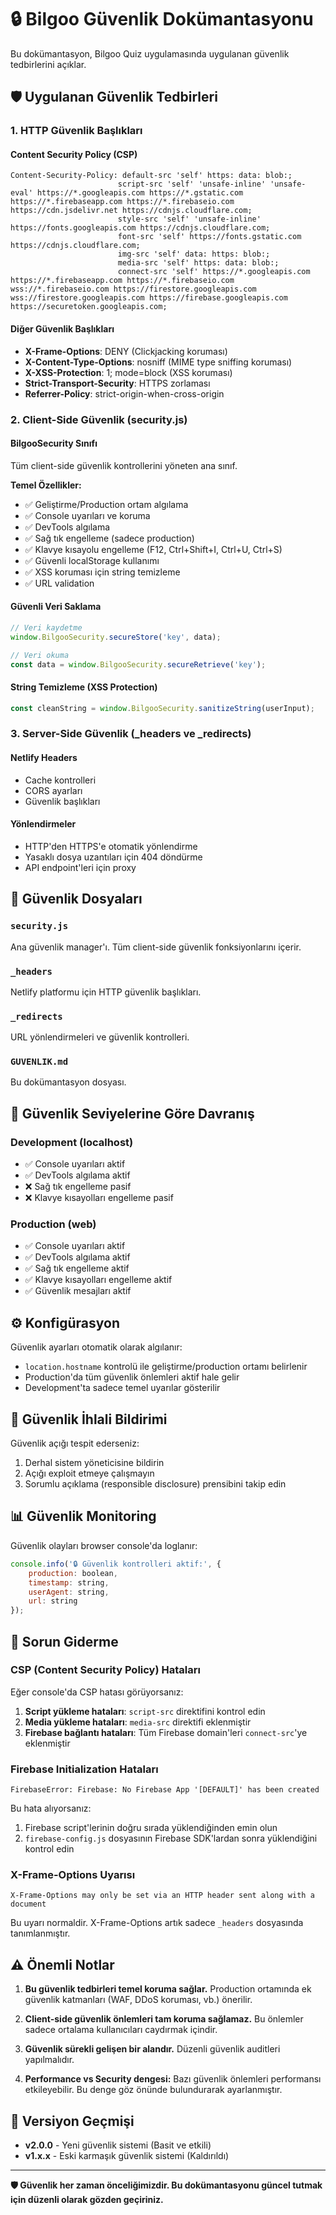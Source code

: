 # 🔒 Bilgoo Güvenlik Dokümantasyonu

Bu dokümantasyon, Bilgoo Quiz uygulamasında uygulanan güvenlik tedbirlerini açıklar.

## 🛡️ Uygulanan Güvenlik Tedbirleri

### 1. HTTP Güvenlik Başlıkları

#### Content Security Policy (CSP)
```
Content-Security-Policy: default-src 'self' https: data: blob:; 
                        script-src 'self' 'unsafe-inline' 'unsafe-eval' https://*.googleapis.com https://*.gstatic.com https://*.firebaseapp.com https://*.firebaseio.com https://cdn.jsdelivr.net https://cdnjs.cloudflare.com; 
                        style-src 'self' 'unsafe-inline' https://fonts.googleapis.com https://cdnjs.cloudflare.com; 
                        font-src 'self' https://fonts.gstatic.com https://cdnjs.cloudflare.com; 
                        img-src 'self' data: https: blob:; 
                        media-src 'self' https: data: blob:; 
                        connect-src 'self' https://*.googleapis.com https://*.firebaseapp.com https://*.firebaseio.com wss://*.firebaseio.com https://firestore.googleapis.com wss://firestore.googleapis.com https://firebase.googleapis.com https://securetoken.googleapis.com;
```

#### Diğer Güvenlik Başlıkları
- **X-Frame-Options**: DENY (Clickjacking koruması)
- **X-Content-Type-Options**: nosniff (MIME type sniffing koruması)
- **X-XSS-Protection**: 1; mode=block (XSS koruması)
- **Strict-Transport-Security**: HTTPS zorlaması
- **Referrer-Policy**: strict-origin-when-cross-origin

### 2. Client-Side Güvenlik (security.js)

#### BilgooSecurity Sınıfı
Tüm client-side güvenlik kontrollerini yöneten ana sınıf.

**Temel Özellikler:**
- ✅ Geliştirme/Production ortam algılama
- ✅ Console uyarıları ve koruma
- ✅ DevTools algılama
- ✅ Sağ tık engelleme (sadece production)
- ✅ Klavye kısayolu engelleme (F12, Ctrl+Shift+I, Ctrl+U, Ctrl+S)
- ✅ Güvenli localStorage kullanımı
- ✅ XSS koruması için string temizleme
- ✅ URL validation

#### Güvenli Veri Saklama
```javascript
// Veri kaydetme
window.BilgooSecurity.secureStore('key', data);

// Veri okuma
const data = window.BilgooSecurity.secureRetrieve('key');
```

#### String Temizleme (XSS Protection)
```javascript
const cleanString = window.BilgooSecurity.sanitizeString(userInput);
```

### 3. Server-Side Güvenlik (_headers ve _redirects)

#### Netlify Headers
- Cache kontrolleri
- CORS ayarları
- Güvenlik başlıkları

#### Yönlendirmeler
- HTTP'den HTTPS'e otomatik yönlendirme
- Yasaklı dosya uzantıları için 404 döndürme
- API endpoint'leri için proxy

## 📁 Güvenlik Dosyaları

### `security.js`
Ana güvenlik manager'ı. Tüm client-side güvenlik fonksiyonlarını içerir.

### `_headers`
Netlify platformu için HTTP güvenlik başlıkları.

### `_redirects`
URL yönlendirmeleri ve güvenlik kontrolleri.

### `GUVENLIK.md`
Bu dokümantasyon dosyası.

## 🔄 Güvenlik Seviyelerine Göre Davranış

### Development (localhost)
- ✅ Console uyarıları aktif
- ✅ DevTools algılama aktif
- ❌ Sağ tık engelleme pasif
- ❌ Klavye kısayolları engelleme pasif

### Production (web)
- ✅ Console uyarıları aktif
- ✅ DevTools algılama aktif
- ✅ Sağ tık engelleme aktif
- ✅ Klavye kısayolları engelleme aktif
- ✅ Güvenlik mesajları aktif

## ⚙️ Konfigürasyon

Güvenlik ayarları otomatik olarak algılanır:
- `location.hostname` kontrolü ile geliştirme/production ortamı belirlenir
- Production'da tüm güvenlik önlemleri aktif hale gelir
- Development'ta sadece temel uyarılar gösterilir

## 🚨 Güvenlik İhlali Bildirimi

Güvenlik açığı tespit ederseniz:
1. Derhal sistem yöneticisine bildirin
2. Açığı exploit etmeye çalışmayın
3. Sorumlu açıklama (responsible disclosure) prensibini takip edin

## 📊 Güvenlik Monitoring

Güvenlik olayları browser console'da loglanır:
```javascript
console.info('🔒 Güvenlik kontrolleri aktif:', {
    production: boolean,
    timestamp: string,
    userAgent: string,
    url: string
});
```

## 🔧 Sorun Giderme

### CSP (Content Security Policy) Hataları
Eğer console'da CSP hatası görüyorsanız:

1. **Script yükleme hataları**: `script-src` direktifini kontrol edin
2. **Media yükleme hataları**: `media-src` direktifi eklenmiştir
3. **Firebase bağlantı hataları**: Tüm Firebase domain'leri `connect-src`'ye eklenmiştir

### Firebase Initialization Hataları
```
FirebaseError: Firebase: No Firebase App '[DEFAULT]' has been created
```
Bu hata alıyorsanız:
1. Firebase script'lerinin doğru sırada yüklendiğinden emin olun
2. `firebase-config.js` dosyasının Firebase SDK'lardan sonra yüklendiğini kontrol edin

### X-Frame-Options Uyarısı
```
X-Frame-Options may only be set via an HTTP header sent along with a document
```
Bu uyarı normaldir. X-Frame-Options artık sadece `_headers` dosyasında tanımlanmıştır.

## ⚠️ Önemli Notlar

1. **Bu güvenlik tedbirleri temel koruma sağlar.** Production ortamında ek güvenlik katmanları (WAF, DDoS koruması, vb.) önerilir.

2. **Client-side güvenlik önlemleri tam koruma sağlamaz.** Bu önlemler sadece ortalama kullanıcıları caydırmak içindir.

3. **Güvenlik sürekli gelişen bir alandır.** Düzenli güvenlik auditleri yapılmalıdır.

4. **Performance vs Security dengesi:** Bazı güvenlik önlemleri performansı etkileyebilir. Bu denge göz önünde bulundurarak ayarlanmıştır.

## 🔄 Versiyon Geçmişi

- **v2.0.0** - Yeni güvenlik sistemi (Basit ve etkili)
- **v1.x.x** - Eski karmaşık güvenlik sistemi (Kaldırıldı)

---

**🛡️ Güvenlik her zaman önceliğimizdir. Bu dokümantasyonu güncel tutmak için düzenli olarak gözden geçiriniz.** 
